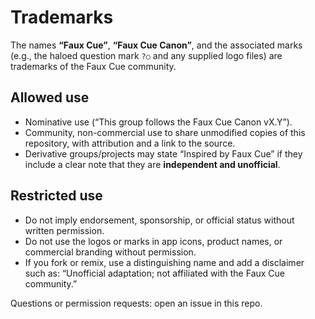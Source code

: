# Trademarks

The names **“Faux Cue”**, **“Faux Cue Canon”**, and the associated marks
(e.g., the haloed question mark `?○` and any supplied logo files) are
trademarks of the Faux Cue community.

## Allowed use

- Nominative use (“This group follows the Faux Cue Canon vX.Y”).
- Community, non-commercial use to share unmodified copies of this repository,
  with attribution and a link to the source.
- Derivative groups/projects may state “Inspired by Faux Cue” if they include
  a clear note that they are **independent and unofficial**.

## Restricted use

- Do not imply endorsement, sponsorship, or official status without written
  permission.
- Do not use the logos or marks in app icons, product names, or commercial
  branding without permission.
- If you fork or remix, use a distinguishing name and add a disclaimer such as:
  “Unofficial adaptation; not affiliated with the Faux Cue community.”

Questions or permission requests: open an issue in this repo.
